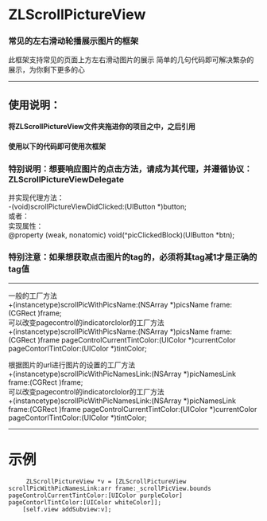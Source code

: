 # ZLScrollPictureView
### 常见的左右滑动轮播展示图片的框架

此框架支持常见的页面上方左右滑动图片的展示
简单的几句代码即可解决繁杂的展示，为你剩下更多的心

**********************************************************
## 使用说明：<br>
#### 将ZLScrollPictureView文件夹拖进你的项目之中，之后引用<br>
#### 使用以下的代码即可使用次框架<br>
### 特别说明：想要响应图片的点击方法，请成为其代理，并遵循协议：ZLScrollPictureViewDelegate<br>
并实现代理方法：<br>
 -(void)scrollPictureViewDidClicked:(UIButton *)button;<br>
或者：<br>
实现属性：<br>
@property (weak, nonatomic) void(^picClickedBlock)(UIButton *btn);<br>
### 特别注意：如果想获取点击图片的tag的，必须将其tag减1才是正确的tag值<br>
*************************************************************
一般的工厂方法<br>
 +(instancetype)scrollPicWithPicsName:(NSArray *)picsName frame:(CGRect )frame;<br>
可以改变pagecontrol的indicatorclolor的工厂方法<br>
 +(instancetype)scrollPicWithPicsName:(NSArray *)picsName frame:(CGRect )frame pageControlCurrentTintColor:(UIColor *)currentColor pageContorlTintColor:(UIColor *)tintColor;<br>

根据图片的url进行图片的设置的工厂方法<br>
 +(instancetype)scrollPicWithPicNamesLink:(NSArray *)picNamesLink frame:(CGRect )frame;<br>
可以改变pagecontrol的indicatorclolor的工厂方法<br>
 +(instancetype)scrollPicWithPicNamesLink:(NSArray *)picNamesLink frame:(CGRect )frame pageControlCurrentTintColor:(UIColor *)currentColor pageContorlTintColor:(UIColor *)tintColor;

**********************************************************

# 示例
```
     ZLScrollPictureView *v = [ZLScrollPictureView scrollPicWithPicNamesLink:arr frame:_scrollPicView.bounds     pageControlCurrentTintColor:[UIColor purpleColor] pageContorlTintColor:[UIColor whiteColor]];
    [self.view addSubview:v];
```
